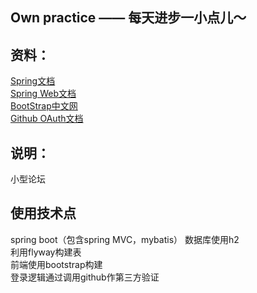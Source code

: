 ## Own practice —— 每天进步一小点儿～

## 资料：
[Spring文档](https://spring.io/guides)  
[Spring Web文档](https://spring.io/guides/gs/serving-web-content/)  
[BootStrap中文网](https://v3.bootcss.com/)    
[Github OAuth文档](https://developer.github.com/apps/building-oauth-apps/creating-an-oauth-app/) 

## 说明：
小型论坛


## 使用技术点
spring boot（包含spring MVC，mybatis） 
数据库使用h2  
利用flyway构建表  
前端使用bootstrap构建  
登录逻辑通过调用github作第三方验证  